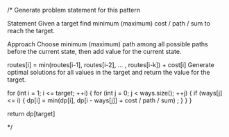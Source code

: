 /*
Generate problem statement for this pattern

Statement
Given a target find minimum (maximum) cost / path / sum to reach the target.

Approach
Choose minimum (maximum) path among all possible paths before the current state, then add value for the current state.

routes[i] = min(routes[i-1], routes[i-2], ... , routes[i-k]) + cost[i]
Generate optimal solutions for all values in the target and return the value for the target.

for (int i = 1; i <= target; ++i) {
   for (int j = 0; j < ways.size(); ++j) {
       if (ways[j] <= i) {
           dp[i] = min(dp[i], dp[i - ways[j]] + cost / path / sum) ;
       }
   }
}
 
return dp[target]


*/


